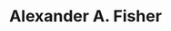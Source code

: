 ---
# bio: 
# education:
#   courses:
#   - course: PhD in Artificial Intelligence
#     institution: Stanford University
#     year: 2012
#   - course: MEng in Artificial Intelligence
#     institution: Massachusetts Institute of Technology
#     year: 2009
#   - course: BSc in Artificial Intelligence
#     institution: Massachusetts Institute of Technology
#     year: 2008
email: ""
highlight_name: false
# interests:
# - Artificial Intelligence
# - Computational Linguistics
# - Information Retrieval
organizations:
- name: Statistical Science, Duke University
  url: https://stat.duke.edu
role: Assistant Professor of the Practice
# social:
# - icon: envelope
#   icon_pack: fas
#   link: /#contact
# - display:
#     header: true
#   icon: twitter
#   icon_pack: fab
#   label: Follow me on Twitter
#   link: https://twitter.com/GeorgeCushen
# - icon: graduation-cap
#   icon_pack: fas
#   link: https://scholar.google.co.uk/citations?user=sIwtMXoAAAAJ
# - icon: github
#   icon_pack: fab
#   link: https://github.com/gcushen
# - icon: linkedin
#   icon_pack: fab
#   link: https://www.linkedin.com/
superuser: true
title: Alexander A. Fisher
# goes below ---
# {{< icon name="download" pack="fas" >}} Download my {{< staticref "uploads/demo_resume.pdf" "newtab" >}}resumé{{< /staticref >}}.
# Hi, welcome to my website! I am an Assistant Professor of the Practice of Statistical Science at Duke University. I completed my PhD in Biomathematics at the University of California, Los Angeles
---